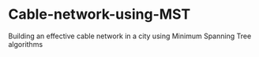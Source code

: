 # Cable-network-using-MST
Building an effective cable network in a city using Minimum Spanning Tree algorithms
